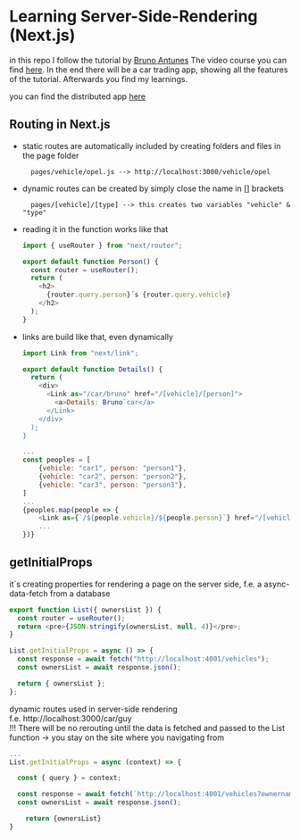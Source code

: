 # Learning Server-Side-Rendering (Next.js)

in this repo I follow the tutorial by [Bruno Antunes](https://www.youtube.com/channel/UCyU0mNYdX9EHY7rc5yucIZA) The video course you can find [here](https://www.youtube.com/playlist?list=PLYSZyzpwBEWSQsrukurP09ksi49H9Yj40). In the end there will be a car trading app, showing all the features of the tutorial. Afterwards you find my learnings.

you can find the distributed app [here]()

## Routing in Next.js

- static routes are automatically included by creating folders and files in the page folder

        pages/vehicle/opel.js --> http://localhost:3000/vehicle/opel

- dynamic routes can be created by simply close the name in [] brackets

        pages/[vehicle]/[type] --> this creates two variables "vehicle" & "type"

- reading it in the function works like that

  ```js
  import { useRouter } from "next/router";

  export default function Person() {
    const router = useRouter();
    return (
      <h2>
        {router.query.person}´s {router.query.vehicle}
      </h2>
    );
  }
  ```

- links are build like that, even dynamically

  ```js
  import Link from "next/link";

  export default function Details() {
    return (
      <div>
        <Link as="/car/bruno" href="/[vehicle]/[person]">
          <a>Details: Bruno`car</a>
        </Link>
      </div>
    );
  }
  ```

  ```js
  ...
  const peoples = [
      {vehicle: "car1", person: "person1"},
      {vehicle: "car2", person: "person2"},
      {vehicle: "car3", person: "person3"},
  ]
  ...
  {peoples.map(people => {
      <Link as={`/${people.vehicle}/${people.person}`} href="/[vehicle]/[person]">
      ...
  })}
  ```

## getInitialProps

it`s creating properties for rendering a page on the server side, f.e. a async-data-fetch from a database

```js
export function List({ ownersList }) {
  const router = useRouter();
  return <pre>{JSON.stringify(ownersList, null, 4)}</pre>;
}

List.getInitialProps = async () => {
  const response = await fetch("http://localhost:4001/vehicles");
  const ownersList = await response.json();

  return { ownersList };
};
```

dynamic routes used in server-side rendering <br/>
f.e. http://localhost:3000/car/guy <br/>
!!! There will be no rerouting until the data is fetched and passed to the List function -> you stay on the site where you navigating from

```js
...
List.getInitialProps = async (context) => {

  const { query } = context;

  const response = await fetch(`http://localhost:4001/vehicles?ownername=${query.person}+vehicle=${query.vehicle}`);
  const ownersList = await response.json();

    return {ownersList}
}
```

##
